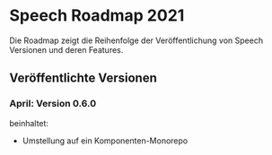 # Speech Roadmap 2021

Die Roadmap zeigt die Reihenfolge der Veröffentlichung von Speech Versionen und deren Features.



## Veröffentlichte Versionen



### April: Version 0.6.0

beinhaltet:

* Umstellung auf ein Komponenten-Monorepo

